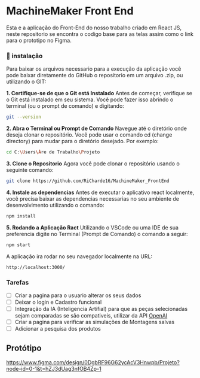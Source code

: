 # MachineMaker Front End

Esta e a aplicação do Front-End do nosso trabalho criado em React JS, neste repositorio se encontra o codigo base para as telas assim como o link para o prototipo no Figma.

### 🔧 instalação

Para baixar os arquivos necessario para a execução da aplicação 
você pode baixar diretamente do GitHub o repositorio em um arquivo .zip, ou utilizando o GIT:

**1. Certifique-se de que o Git está Instalado**
Antes de começar, verifique se o Git está instalado em seu sistema. Você pode fazer isso abrindo o terminal (ou o prompt de comando) e digitando:

```bash
git --version
```

**2. Abra o Terminal ou Prompt de Comando**
Navegue até o diretório onde deseja clonar o repositório. Você pode usar o comando cd (change directory) para mudar para o diretório desejado. Por exemplo:
```bash
cd C:\Users\Áre de Trabalho\Projeto
```

**3. Clone o Repositorio**
Agora você pode clonar o repositório usando o seguinte comando:
```bash
git clone https://github.com/RiCharde16/MachineMaker_FrontEnd
```

**4. Instale as dependencias**
Antes de executar o aplicativo react localmente, você precisa baixar as dependencias necessarias no seu ambiente de desenvolvimento utilizando o comando:
```bash
npm install
```

**5. Rodando a Aplicação Ract**
Utilizando o VSCode ou uma IDE de sua preferencia digite no Terminal (Prompt de Comando) o comando a seguir:

```bash
npm start
```

A aplicação ira rodar no seu navegador localmente na URL:
```
http://localhost:3000/
```

### Tarefas

- [ ] Criar a pagina para o usuario alterar os seus dados
- [ ] Deixar o login e Cadastro funcional
- [ ] Integração da IA (Inteligencia Artifial) para que as peças selecionadas sejam comparadas se são compativeis, utilizar da API [OpenAI](!https://platform.openai.com/docs/quickstart)
- [ ] Criar a pagina para verificar as simulações de Montagens salvas
- [ ] Adicionar a pesquisa dos produtos

## Protótipo 

https://www.figma.com/design/0DgbRF96G62ycAcV3Hnwpb/Projeto?node-id=0-1&t=hZJ3dUag3nfOB4Zp-1

